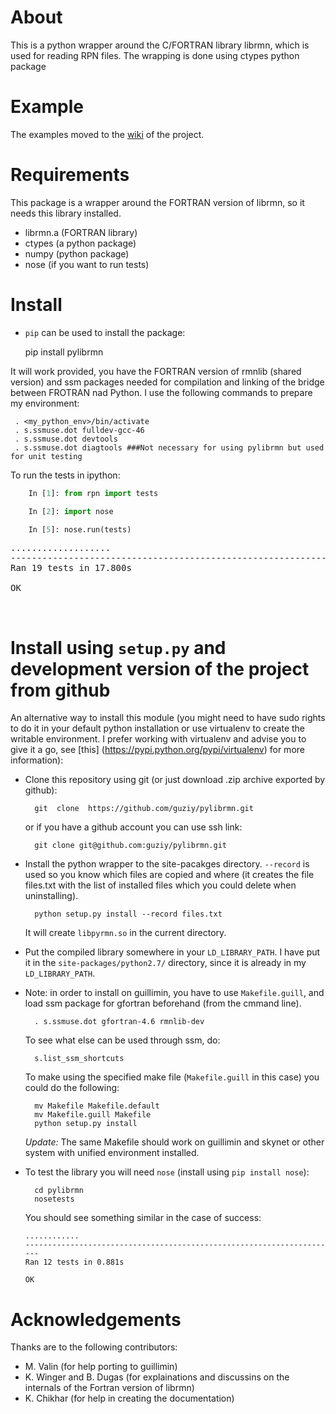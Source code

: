 About
=========
This is a python wrapper around the C/FORTRAN library librmn, which is used for reading RPN files.
The wrapping is done using ctypes python package

Example
=======

The examples moved to the [wiki](https://github.com/guziy/pylibrmn/wiki/Usage-examples) of the project.

Requirements
==========
This package is a wrapper around the FORTRAN version of librmn, so it needs this library installed.

* librmn.a (FORTRAN library)
* ctypes (a python package)
* numpy (python package)
* nose (if you want to run tests)


Install
========================

* `pip` can be used to install the package:

     pip install pylibrmn

It will work provided, you have the FORTRAN version of rmnlib (shared version) and ssm packages needed for compilation and linking of the bridge between FROTRAN nad Python.
I use the following commands to prepare my environment:

     . <my_python_env>/bin/activate
     . s.ssmuse.dot fulldev-gcc-46
     . s.ssmuse.dot devtools 
     . s.ssmuse.dot diagtools ###Not necessary for using pylibrmn but used for unit testing

To run the tests in ipython:

```python
    In [1]: from rpn import tests

    In [2]: import nose

    In [5]: nose.run(tests)
```
<pre>
...................
----------------------------------------------------------------------
Ran 19 tests in 17.800s

OK
</pre>    
 


Install using `setup.py` and development version of the project from github
========================================

An alternative way to install this module (you might need to have sudo rights to do it in your default python installation or use
virtualenv to create the writable environment. I prefer working with virtualenv and advise you to give it a go, see [this] (https://pypi.python.org/pypi/virtualenv) for more
information):

* Clone this repository using git (or just download .zip archive exported by github):
       
        git  clone  https://github.com/guziy/pylibrmn.git
 
    or if you have a github account you can use ssh link:

        git clone git@github.com:guziy/pylibrmn.git
        

* Install the python wrapper to the site-pacakges directory. `--record` is used so you know which files are copied
   and where (it creates the file files.txt with the list of installed files which you could delete when uninstalling).

        python setup.py install --record files.txt

   It will create `libpyrmn.so` in the current directory.

* Put the compiled library somewhere in your `LD_LIBRARY_PATH`.
     I have put it in the `site-packages/python2.7/` directory, since it is already in my `LD_LIBRARY_PATH`.

* Note: in order to install on guillimin, you have to use `Makefile.guill`, and load ssm package for gfortran beforehand (from the cmmand line).

        . s.ssmuse.dot gfortran-4.6 rmnlib-dev

  To see what else can be used through ssm, do:
        
        s.list_ssm_shortcuts

  To make using the specified make file (`Makefile.guill` in this case) you could do the following:
         
        mv Makefile Makefile.default
        mv Makefile.guill Makefile
        python setup.py install

  *Update:* The same Makefile should work on guillimin and skynet or other system with unified environment installed.

* To test the library you will need `nose` (install using `pip install nose`):

        cd pylibrmn
        nosetests

  You should see something similar in the case of success:

      ............
      ----------------------------------------------------------------------
      Ran 12 tests in 0.881s

      OK 

 

Acknowledgements
=======
Thanks are to the following contributors:
* M. Valin (for help porting to guillimin)
* K. Winger and B. Dugas (for explainations and discussins on the internals of the Fortran version of librmn)
* K. Chikhar (for help in creating the documentation)


    
